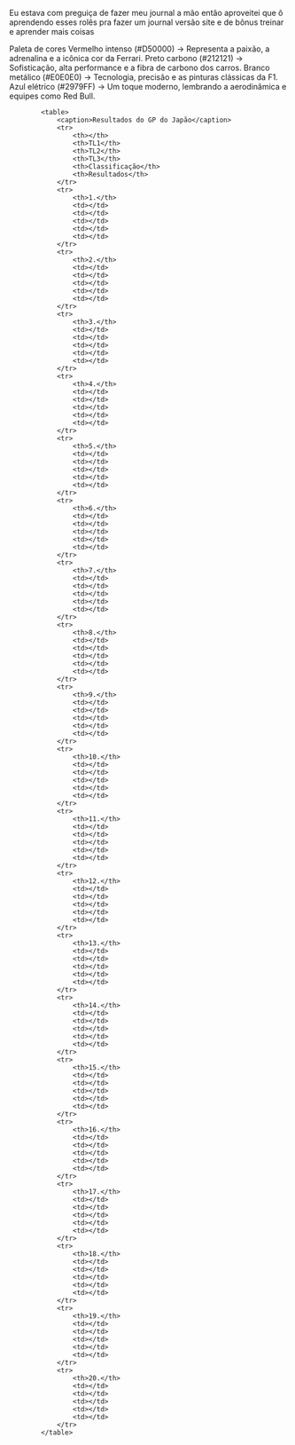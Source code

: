 Eu estava com preguiça de fazer meu journal a mão então aproveitei que ô aprendendo esses rolês pra fazer um journal versão site e de bônus treinar e aprender mais coisas 

Paleta de cores
Vermelho intenso (#D50000) → Representa a paixão, a adrenalina e a icônica cor da Ferrari.
Preto carbono (#212121) → Sofisticação, alta performance e a fibra de carbono dos carros.
Branco metálico (#E0E0E0) → Tecnologia, precisão e as pinturas clássicas da F1.
Azul elétrico (#2979FF) → Um toque moderno, lembrando a aerodinâmica e equipes como Red Bull.

            <table>
                <caption>Resultados do GP do Japão</caption>
                <tr>
                    <th></th>
                    <th>TL1</th>
                    <th>TL2</th>
                    <th>TL3</th>
                    <th>Classificação</th>
                    <th>Resultados</th>
                </tr>
                <tr>
                    <th>1.</th>
                    <td></td>
                    <td></td>
                    <td></td>
                    <td></td>
                    <td></td>
                </tr>
                <tr>
                    <th>2.</th>
                    <td></td>
                    <td></td>
                    <td></td>
                    <td></td>
                    <td></td>
                </tr>
                <tr>
                    <th>3.</th>
                    <td></td>
                    <td></td>
                    <td></td>
                    <td></td>
                    <td></td>
                </tr>
                <tr>
                    <th>4.</th>
                    <td></td>
                    <td></td>
                    <td></td>
                    <td></td>
                    <td></td>
                </tr>
                <tr>
                    <th>5.</th>
                    <td></td>
                    <td></td>
                    <td></td>
                    <td></td>
                    <td></td>
                </tr>
                <tr>
                    <th>6.</th>
                    <td></td>
                    <td></td>
                    <td></td>
                    <td></td>
                    <td></td>
                </tr>
                <tr>
                    <th>7.</th>
                    <td></td>
                    <td></td>
                    <td></td>
                    <td></td>
                    <td></td>
                </tr>
                <tr>
                    <th>8.</th>
                    <td></td>
                    <td></td>
                    <td></td>
                    <td></td>
                    <td></td>
                </tr>
                <tr>
                    <th>9.</th>
                    <td></td>
                    <td></td>
                    <td></td>
                    <td></td>
                    <td></td>
                </tr>
                <tr>
                    <th>10.</th>
                    <td></td>
                    <td></td>
                    <td></td>
                    <td></td>
                    <td></td>
                </tr>
                <tr>
                    <th>11.</th>
                    <td></td>
                    <td></td>
                    <td></td>
                    <td></td>
                    <td></td>
                </tr>
                <tr>
                    <th>12.</th>
                    <td></td>
                    <td></td>
                    <td></td>
                    <td></td>
                    <td></td>
                </tr>
                <tr>
                    <th>13.</th>
                    <td></td>
                    <td></td>
                    <td></td>
                    <td></td>
                    <td></td>
                </tr>
                <tr>
                    <th>14.</th>
                    <td></td>
                    <td></td>
                    <td></td>
                    <td></td>
                    <td></td>
                </tr>
                <tr>
                    <th>15.</th>
                    <td></td>
                    <td></td>
                    <td></td>
                    <td></td>
                    <td></td>
                </tr>
                <tr>
                    <th>16.</th>
                    <td></td>
                    <td></td>
                    <td></td>
                    <td></td>
                    <td></td>
                </tr>
                <tr>
                    <th>17.</th>
                    <td></td>
                    <td></td>
                    <td></td>
                    <td></td>
                    <td></td>
                </tr>
                <tr>
                    <th>18.</th>
                    <td></td>
                    <td></td>
                    <td></td>
                    <td></td>
                    <td></td>
                </tr>
                <tr>
                    <th>19.</th>
                    <td></td>
                    <td></td>
                    <td></td>
                    <td></td>
                    <td></td>
                </tr>
                <tr>
                    <th>20.</th>
                    <td></td>
                    <td></td>
                    <td></td>
                    <td></td>
                    <td></td>
                </tr>
            </table>